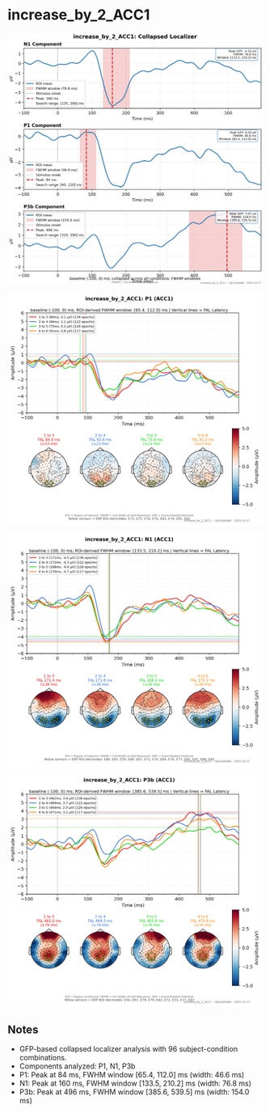# increase_by_2_ACC1

![figure](docs/assets/plots/increase_by_2_ACC1/increase_by_2_ACC1-collapsed_localizer.png)

![figure](docs/assets/plots/increase_by_2_ACC1/increase_by_2_ACC1-P1.png)

![figure](docs/assets/plots/increase_by_2_ACC1/increase_by_2_ACC1-N1.png)

![figure](docs/assets/plots/increase_by_2_ACC1/increase_by_2_ACC1-P3b.png)


## Notes

- GFP-based collapsed localizer analysis with 96 subject-condition combinations.
- Components analyzed: P1, N1, P3b
- P1: Peak at 84 ms, FWHM window [65.4, 112.0] ms (width: 46.6 ms)
- N1: Peak at 160 ms, FWHM window [133.5, 210.2] ms (width: 76.8 ms)
- P3b: Peak at 496 ms, FWHM window [385.6, 539.5] ms (width: 154.0 ms)
